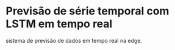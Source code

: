 # Previsão de série temporal com LSTM em tempo real 

sistema de previsão de dados em tempo real na edge.

